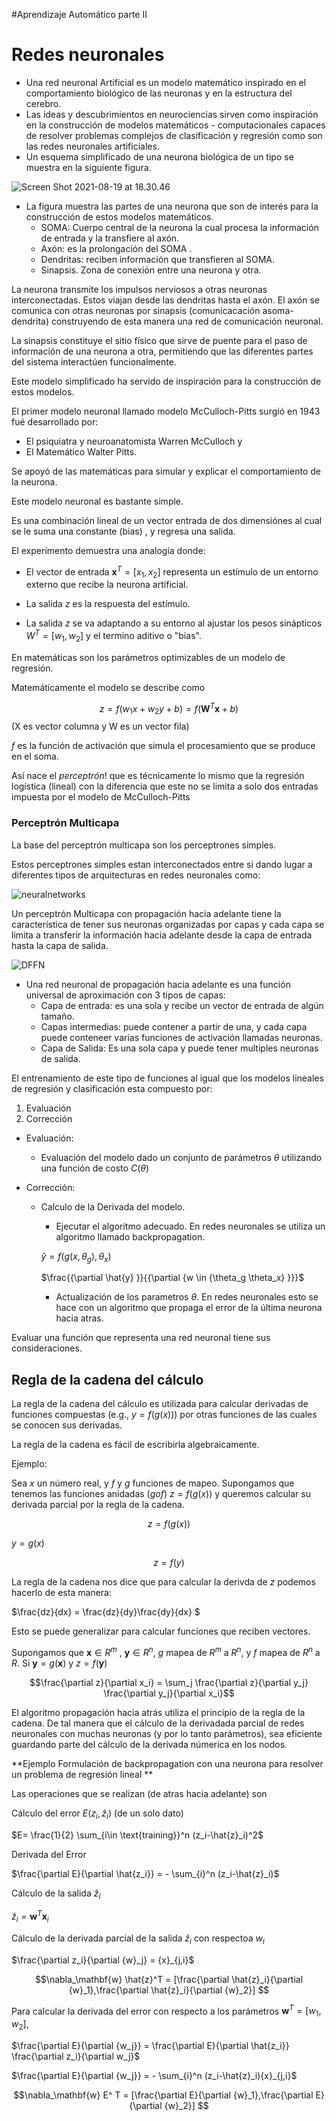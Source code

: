 #Aprendizaje Automático parte II

# Redes neuronales

* Una red neuronal Artificial es un modelo matemático inspirado en el comportamiento biológico de las neuronas y en la estructura del cerebro. 
* Las ideas y descubrimientos en neurociencias sirven como inspiración en la construcción de modelos matemáticos - computacionales capaces de resolver problemas complejos de clasificación y regresión como son las redes neuronales artificiales. 
* Un esquema simplificado de una neurona biológica de un tipo se muestra en la siguiente figura.

![Screen Shot 2021-08-19 at 18.30.46](figures/dendrita.png)

* La figura muestra las partes de una neurona que son de interés para la construcción de estos modelos matemáticos.
  * SOMA: Cuerpo central de la neurona la cual procesa la información de entrada y la transfiere al axón.
  * Axón: es la prolongación del SOMA . 
  * Dendritas: reciben información que transfieren al SOMA.
  * Sinapsis. Zona de conexión entre una neurona y otra.

La neurona transmite los impulsos nerviosos a otras neuronas interconectadas. Estos viajan desde las dendritas hasta el axón. El axón se comunica con otras neuronas por sinapsis (comunicacación asoma-dendrita) construyendo de esta manera una red de comunicación neuronal.

 La sinapsis constituye el sitio físico que sirve de puente para el paso de información de una neurona a otra, permitiendo que las diferentes partes del sistema interactúen funcionalmente.

Este modelo simplificado ha servido de inspiración para la construcción de estos modelos.

El primer modelo neuronal llamado modelo McCulloch-Pitts surgió en 1943 fué desarrollado por: 

* El psiquiatra y neuroanatomista Warren McCulloch y 
* El Matemático Walter Pitts.

Se apoyó de las matemáticas para simular y explicar el comportamiento de la neurona. 

Este modelo neuronal es bastante simple. 

Es una combinación lineal de un vector entrada de dos dimensiónes al cual se le suma una constante (bias) , y regresa una salida.



El experimento demuestra una analogía donde:

* El vector de entrada $\mathbf{x}^T = [x_1,x_2]$ representa un estímulo de un entorno externo que recibe la neurona artificial.

* La salida $z$ es la respuesta del estímulo. 

* La salida $z$ se va adaptando a su entorno al ajustar los pesos sinápticos $W^T = [w_1,w_2]$ y el termino aditivo o "bias".

En matemáticas son los parámetros optimizables de un modelo de regresión.

Matemáticamente el modelo se describe como 

$$z =  f (w_1x+w_2y+b) = f (\mathbf{W}^T \mathbf{x}+b)$$ (X es vector columna y W es un vector fila)



$f$ es la función de activación que simula el procesamiento que se produce en el soma. 

Así nace el *perceptrón*! que es técnicamente lo mismo que la regresión logística (lineal) con la diferencia que este no se limita a solo dos entradas impuesta por el modelo de McCulloch-Pitts 



### Perceptrón Multicapa



La base del perceptrón multicapa son los perceptrones simples.

Estos perceptrones simples estan interconectados entre si dando lugar a diferentes tipos de arquitecturas en redes neuronales como:



![neuralnetworks](figures/neuralnetworks.png)

Un perceptrón Multicapa con propagación hacia adelante tiene la característica de  tener sus neuronas organizadas por capas y cada capa se limita a transferir la información hacia adelante desde la capa de entrada hasta la capa de salida.



![DFFN](figures/DFFN.png)

* Una red neuronal de propagación hacia adelante es una función universal de aproximación con 3 tipos de capas:
  * Capa de entrada: es una sola y recibe un vector de entrada de algún tamaño.
  * Capas intermedias: puede contener a partir de una, y cada capa puede conteneer varias funciones de activación llamadas neuronas. 
  * Capa de Salida: Es una sola capa y puede tener multiples neuronas de salida.



El entrenamiento de este tipo de funciones al igual que los modelos lineales de regresión y clasificación esta compuesto por:



1. Evaluación
2. Corrección

* Evaluación:

  * Evaluación del modelo dado un conjunto de parámetros $\theta$ utilizando una función de costo $C(\theta)$

* Corrección:

  * Calculo de la Derivada del modelo.

    * Ejecutar el algoritmo adecuado. En redes neuronales se utiliza un algoritmo llamado backpropagation.

    

    $\hat{y}= f(g(x,\theta_g),\theta_x)$

    $\frac{{\partial \hat{y} }}{{\partial {w \in {\theta_g \theta_x} }}}$

    * Actualización de los parametros $\theta$. En redes neuronales esto se hace con un algoritmo que propaga el error de la última neurona hacia atras.



Evaluar una función que representa una red neuronal tiene sus consideraciones.





## Regla de la cadena del cálculo

La regla de la cadena del cálculo es utilizada para calcular derivadas de funciones compuestas (e.g., $y = f(g(x))$) por otras funciones de las cuales se conocen sus derivadas.

La regla de la cadena es fácil de escribirla algebraicamente. 



Ejemplo:

Sea $x$ un número real, y $f$ y $g$ funciones de mapeo. Supongamos que tenemos las funciones anidadas ($g o f$) $z=f(g(x))$ y queremos calcular su derivada parcial por la regla de la cadena.

 

$$z = f(g(x))$$

$y=g(x)$

$$z = f(y)$$

 La regla de la cadena nos dice que para calcular la derivda de $z$ podemos hacerlo de esta manera:

 $\frac{dz}{dx} = \frac{dz}{dy}\frac{dy}{dx} $

Esto se puede generalizar para calcular funciones que reciben vectores. 

Supongamos que $\mathbf{x}\in {R}^m$ , $\mathbf{y}\in R^n$, $g$ mapea de $R^m$ a $R^n$, y $f$ mapea de $R^n$ a $R$. Si $\mathbf{y}= g(\mathbf{x})$ y $z = f(\mathbf{y})$

$$\frac{\partial z}{\partial x_i} = \sum_j \frac{\partial z}{\partial y_j} \frac{\partial y_j}{\partial x_i}$$



El algoritmo propagación hacia atrás utiliza el principio de la regla de la cadena. De tal manera que el cálculo de la derivadada parcial de redes neuronales con muchas neuronas (y por lo tanto parámetros), sea eficiente guardando parte del cálculo de la derivada númerica en los nodos.



**Ejemplo Formulación de backpropagation con una neurona para resolver un problema de regresión lineal **


Las operaciones que se realizan (de atras hacia adelante) son

Cálculo del error $E(z_i,\hat{z}_i)$ (de un solo dato)

$E= \frac{1}{2} \sum_{i\in \text{training}}^n (z_i-\hat{z}_i)^2$

Derivada del Error 

$\frac{\partial E}{\partial \hat{z_i}} = - \sum_{i}^n (z_i-\hat{z}_i)$

Cálculo de la salida $\hat{z}_i$

$\hat{z}_i = \mathbf{w}^T \mathbf{x}_i$

Cálculo de la derivada parcial de la salida  $\hat{z}_i$ con respectoa $w_i$

$\frac{\partial z_i}{\partial {w}_j} =  {x}_{j,i}$



$$\nabla_\mathbf{w} \hat{z}^T = [\frac{\partial \hat{z}_i}{\partial {w}_1},\frac{\partial \hat{z}_i}{\partial {w}_2}] $$

Para calcular la derivada del error con respecto a los parámetros $\mathbf{w}^T=[w_1,w_2]$, 

$\frac{\partial E}{\partial {w_j}} = \frac{\partial E}{\partial \hat{z_i}} \frac{\partial z_i}{\partial  w_j}$ 


$\frac{\partial E}{\partial {w_j}} =  - \sum_{i}^n (z_i-\hat{z}_i){x}_{j,i}$ 

$$\nabla_\mathbf{w} E^	T = [\frac{\partial E}{\partial {w}_1},\frac{\partial E}{\partial {w}_2}] $$








